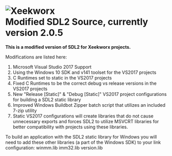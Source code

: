 ![Xeekworx](http://xeekworx.com/images/github/xeekworx_logo.png) <br />
Modified SDL2 Source, currently version 2.0.5
===========

**This is a modified version of SDL2 for Xeekworx projects.**

Modifications are listed here:
1. Microsoft Visual Studio 2017 Support
2. Using the Windows 10 SDK and v141 toolset for the VS2017 projects
3. C Runtimes set to static in the VS2017 projects
4. Fixed C Runtimes to be the correct debug vs release versions in the VS2017 projects
5. New "Release [Static]" & "Debug [Static]" VS2017 project configurations for building a SDL2 static library
6. Improved Windows Buildbot Zipper batch script that utilizes an included 7-zip utility
7. Static VS2017 configurations will create libraries that do not cause unnecessary exports and forces SDL2 to utilize MSVCRT libraries for better compatibility with projects using these libraries.

To build an application with the SDL2 static library for Windows you will need to add these other libraries (a part of the Windows SDK) to your link configuration:
winmm.lib
imm32.lib
version.lib
